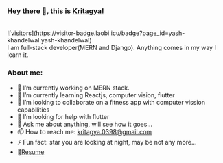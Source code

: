 ### Hey there 👋, this is [Kritagya!](https://yash-khandelwal.github.io/Portfolio/)
<br />
![visitors](https://visitor-badge.laobi.icu/badge?page_id=yash-khandelwal.yash-khandelwal)
<br />
I am full-stack developer(MERN and Django). Anything comes in my way I learn it.

### **About me:**
- 🔭 I’m currently working on MERN stack.
- 🌱 I’m currently learning Reactjs, computer vision, flutter
- 👯 I’m looking to collaborate on a fitness app with computer vission capabilities
- 🤔 I’m looking for help with flutter
- 💬 Ask me about anything, will see how it goes...
- 📫 How to reach me: kritagya.0398@gmail.com
- ⚡ Fun fact: star you are looking at night, may be not any more...
- 📝[Resume](https://drive.google.com/file/d/1ydSBx3cQQCHmzGFat32mUauRVVMkRAk6/view?usp=sharing)
